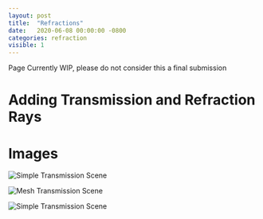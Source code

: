 ```yaml
---
layout: post
title:  "Refractions"
date:   2020-06-08 00:00:00 -0800
categories: refraction 
visible: 1
---
```


Page Currently WIP, please do not consider this a final submission


# Adding Transmission and Refraction Rays

# Images
![Simple Transmission Scene](/cs636-advanced-rendering-techniques/images/HW_7/basic-refraction.png)

![Mesh Transmission Scene](/cs636-advanced-rendering-techniques/images/HW_7/medium-refraction.png)

![Simple Transmission Scene](/cs636-advanced-rendering-techniques/images/HW_7/complex-refraction.png)